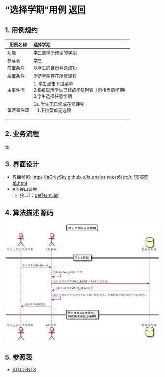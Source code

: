 # “选择学期”用例 [返回](../../README.md)

## 1. 用例规约

|用例名称|选择学期|
|-------|:-------------|
|功能|学生选择所修读的学期|
|参与者|学生|
|前置条件| 以学生的身份登录成功|
|后置条件|所选学期存在所修课程|
|主事件流| 1. 学生点击下拉菜单<br/>2.系统显示学生已修的学期列表（包括当前学期）<br/>3.学生选择任意学期|
|备选事件流|1a. 学生无已修或在修课程 <br/>&nbsp;&nbsp; 1.下拉菜单无选项 <br/> &nbsp;&nbsp;|

## 2. 业务流程
无

## 3. 界面设计
- 界面参照: https://aGreySky.github.io/is_analysis/test6/src/ui/顶部菜单.html
- API接口调用
    - 接口1：[getTermList](../接口/getTerms.md)

## 4. 算法描述 [源码](../流程图/显示学期列表流程图.wsd)
![显示学期列表流程图](../images/流程图/显示学期列表流程图.png)
    
## 5. 参照表

- [STUDENTS](../数据库设计/数据库设计.md/#STUDENTS)